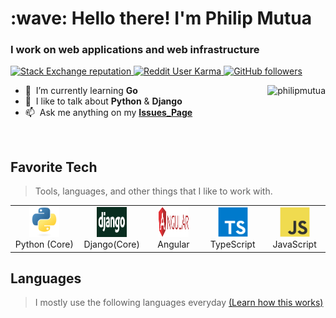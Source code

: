 <h1 align="left" id="philipmutua-title">:wave: Hello there! I'm Philip Mutua</h1>
<h3 align="left">I work on web applications and web infrastructure</h3>

<p align="left">
  <a href="https://stackoverflow.com/users/8342189">
    <img alt="Stack Exchange reputation" src="https://img.shields.io/stackexchange/stackoverflow/r/8342189?color=orange&label=reputation&logo=stackoverflow">
  </a>
  <a href="https://reddit.com/u/pmutua">
    <img alt="Reddit User Karma" src="https://img.shields.io/reddit/user-karma/combined/pmutua?label=karma&logo=reddit">
  </a>
  <a href="https://github.com/pmutua?tab=followers">
    <img alt="GitHub followers" src="https://img.shields.io/github/followers/pmutua?color=green&logo=github">
  </a>
</p>

<a href="#philipmutua-title">
  <img src="https://github-readme-stats.vercel.app/api?username=pmutua&show_icons=true&count_private=true&include_all_commits=true" alt="philipmutua" align="right" />
</a>

- :seedling: &nbsp;I’m currently learning **Go**
- :speech_balloon: &nbsp;I like to talk about **Python** & **Django**
- :mailbox: &nbsp;Ask me anything on my **[Issues_Page]**


<br>

<h2 align="left" id="philipmutua-tech">Favorite Tech</h2>

> Tools, languages, and other things that I like to work with.

<table>
  <tr>
    <td align="center" width="96">
      <a href="#philipmutua-tech">
        <img src="./img/python-original.svg" width="48" height="48" alt="Python" />
      </a>
      <br>Python&nbsp;(Core)
    </td>
    <td align="center" width="96">
      <a href="#philipmutua-tech">
        <img src="./img/django-logo-negative.png" width="48" height="48" alt="Django" />
      </a>
      <br>Django(Core)
    </td>
    <td align="center" width="96">
      <a href="#philipmutua-tech">
        <img src="./img/angular.svg" width="48" height="48" alt="Angular" />
      </a>
      <br>Angular
    </td>
<!--     <td align="center" width="96">
      <a href="#philipmutua-tech">
        <img src="https://jsonnet.org/img/isologo.svg" width="48" height="48" alt="Jsonnet" />
      </a>
      <br>Jsonnet
    </td> -->
    <td align="center" width="96">
      <a href="#philipmutua-tech">
        <img src="./img/typescript-original.svg" width="48" height="48" alt="TypeScript" />
      </a>
      <br>TypeScript
    </td>
    <td align="center" width="96">
      <a href="#philipmutua-tech">
        <img src="./img/javascript-original.svg" width="48" height="48" alt="JavaScript" />
      </a>
      <br>JavaScript
    </td>
<!--     <td align="center" width="96">
      <a href="#philipmutua-tech" >
        <img src="./img/Nginx_logo.svg.png" width="48" height="48" alt="NGINX" />
      </a>
      <br>NGINX
    </td>
    <td align="center" width="96">
      <a href="#philipmutua-tech">
        <img src="./img/bootstrap-plain.svg" width="48" height="48" alt="Bootstrap" />
      </a>
      <br>Bootstrap
    </td>
    <td align="center" width="96">
      <a href="#philipmutua-tech">
        <img src="./img/sass-original.svg" width="48" height="48" alt="Sass" />
      </a>
      <br>Sass
    </td> -->
  </tr>
<!--   <tr>
    <td align="center" width="96"> 
      <a href="#philipmutua-tech" >
        <img src="./img/docker-original.svg" width="48" height="48" alt="Docker" />
      </a>
      <br>Docker
    </td>

    <td align="center"  width="96">
      <a href="#philipmutua-tech">
        <img src="./img/debian-original.svg" width="48" height="48" alt="Debian" />
      </a>
      <br>Debian
    </td>
    <td align="center"  width="96">
      <a href="#philipmutua-tech">
        <img src="./img/redhat-original.svg" width="48" height="48" alt="RHEL" />
      </a>
      <br>RHEL
    </td>
    <td align="center" width="96">
      <a href="#philipmutua-tech">
        <img src="https://raw.githubusercontent.com/PowerShell/PowerShell/master/assets/ps_black_128.svg" width="48" height="48" alt="Powershell" />
      </a>
      <br>Powershell
    </td>
    <td align="center"  width="96">
      <a href="#philipmutua-tech">
        <img src="./img/mysql-original.svg" width="48" height="48" alt="MySQL" />
      </a>
      <br>MySQL
    </td>

  </tr> -->
</table>

<h2 align="left">Languages</h2>

> I mostly use the following languages everyday [(Learn how this works)](https://wakatime.com)

<!-- prettier-ignore-start -->
<!-- START_SECTION Chart-->
<!-- 
<figure><img src="https://wakatime.com/share/@a88fa195-aad0-4bcf-aa1e-14f8765a804d/743fbd99-7c5b-45ec-be3f-eb2fd101ee0f.svg"></img></figure> -->

<!-- END_SECTION: Chart-->

<!-- links -->

[Nouveta]: https://github.com/NouvetaLimited "Nouveta Github Home"
[Issues_Page]: https://github.com/pmutua/pmutua/issues "pmutua/issues"
[Linkedin]: https://www.linkedin.com/in/pmutua "Philip Mutua LinkedIn"
